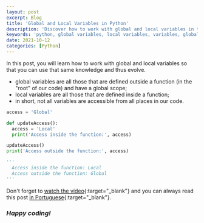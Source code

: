 ```yaml
---
layout: post
excerpt: Blog
title: 'Global and Local Variables in Python'
description: 'Discover how to work with global and local variables in the Python programming language. Get answers to your questions with the theory and examples presented.'
keywords: 'python, global variables, local variables, variables, global, local, variable, post'
date: 2021-10-12
categories: [Python]
---
```


In this post, you will learn how to work with global and local variables so that you can use that same knowledge and thus evolve.

- global variables are all those that are defined outside a function (in the "root" of our code) and have a global scope;
- local variables are all those that are defined inside a function;
- in short, not all variables are accessible from all places in our code.

```python
access = 'Global'

def updateAccess():
  access = 'Local'
  print('Access inside the function:', access)

updateAccess()
print('Access outside the function:', access)

'''
  Access inside the function: Local
  Access outside the function: Global
'''
```

Don't forget to [watch the vídeo](https://youtu.be/K6-_AwbMk34){:target="\_blank"} and you can always read this post [in Portuguese](https://caffeinealgorithm.com/blog/20211012/variaveis-globais-e-locais-em-python/){:target="\_blank"}.

### _Happy coding!_
